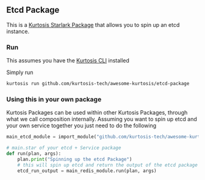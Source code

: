 ## Etcd Package

This is a [Kurtosis Starlark Package](https://docs.kurtosis.com/quickstart) that allows you to spin up an etcd instance.

### Run

This assumes you have the [Kurtosis CLI](https://docs.kurtosis.com/cli) installed

Simply run

```bash
kurtosis run github.com/kurtosis-tech/awesome-kurtosis/etcd-package
```

### Using this in your own package

Kurtosis Packages can be used within other Kurtosis Packages, through what we call composition internally. Assuming you want to spin up etcd and your own service
together you just need to do the following

```py
main_etcd_module = import_module("github.com/kurtosis-tech/awesome-kurtosis/etcd-package/main.star")

# main.star of your etcd + Service package
def run(plan, args):
    plan.print("Spinning up the etcd Package")
    # this will spin up etcd and return the output of the etcd package
    etcd_run_output = main_redis_module.run(plan, args)
```
